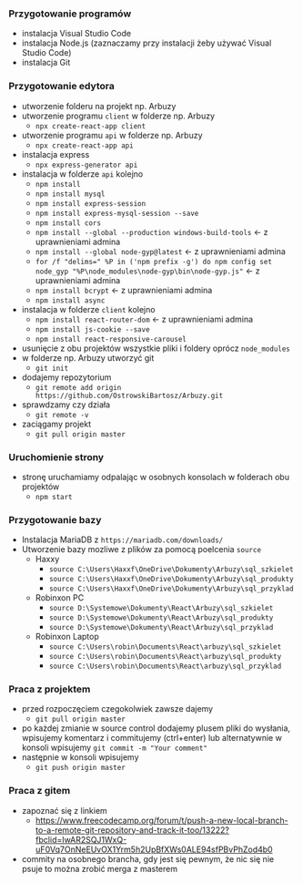 ### Przygotowanie programów

- instalacja Visual Studio Code
- instalacja Node.js (zaznaczamy przy instalacji żeby używać Visual Studio Code)
- instalacja Git

### Przygotowanie edytora

- utworzenie folderu na projekt np. Arbuzy
- utworzenie programu `client` w folderze np. Arbuzy
  - `npx create-react-app client`
- utworzenie programu `api` w folderze np. Arbuzy
  - `npx create-react-app api`
- instalacja express
  - `npx express-generator api`
- instalacja w folderze `api` kolejno
  - `npm install`
  - `npm install mysql`
  - `npm install express-session`
  - `npm install express-mysql-session --save`
  - `npm install cors`
  - `npm install --global --production windows-build-tools` <- z uprawnieniami admina
  - `npm install --global node-gyp@latest` <- z uprawnieniami admina
  - `for /f "delims=" %P in ('npm prefix -g') do npm config set node_gyp "%P\node_modules\node-gyp\bin\node-gyp.js"` <- z uprawnieniami admina
  - `npm install bcrypt` <- z uprawnieniami admina
  - `npm install async`
- instalacja w folderze `client` kolejno
  - `npm install react-router-dom` <- z uprawnieniami admina
  - `npm install js-cookie --save`
  - `npm install react-responsive-carousel`
- usunięcie z obu projektów wszystkie pliki i foldery oprócz `node_modules`
- w folderze np. Arbuzy utworzyć git
  - `git init`
- dodajemy repozytorium
  - `git remote add origin https://github.com/OstrowskiBartosz/Arbuzy.git`
- sprawdzamy czy działa
  - `git remote -v`
- zaciągamy projekt
  - `git pull origin master`

### Uruchomienie strony

- stronę uruchamiamy odpalając w osobnych konsolach w folderach obu projektów
  - `npm start`

### Przygotowanie bazy

- Instalacja MariaDB z `https://mariadb.com/downloads/`
- Utworzenie bazy mozliwe z plików za pomocą poelcenia `source`
  - Haxxy
    - `source C:\Users\Haxxf\OneDrive\Dokumenty\Arbuzy\sql_szkielet`
    - `source C:\Users\Haxxf\OneDrive\Dokumenty\Arbuzy\sql_produkty`
    - `source C:\Users\Haxxf\OneDrive\Dokumenty\Arbuzy\sql_przyklad`
  - Robinxon PC
    - `source D:\Systemowe\Dokumenty\React\Arbuzy\sql_szkielet`
    - `source D:\Systemowe\Dokumenty\React\Arbuzy\sql_produkty`
    - `source D:\Systemowe\Dokumenty\React\Arbuzy\sql_przyklad`
  - Robinxon Laptop
    - `source C:\Users\robin\Documents\React\arbuzy\sql_szkielet`
    - `source C:\Users\robin\Documents\React\arbuzy\sql_produkty`
    - `source C:\Users\robin\Documents\React\arbuzy\sql_przyklad`

### Praca z projektem

- przed rozpoczęciem czegokolwiek zawsze dajemy
  - `git pull origin master`
- po każdej zmianie w source control dodajemy plusem pliki do wysłania, wpisujemy komentarz i commitujemy (ctrl+enter) lub alternatywnie w konsoli wpisujemy `git commit -m "Your comment"`
- następnie w konsoli wpisujemy
  - `git push origin master`

### Praca z gitem

- zapoznać się z linkiem
  - https://www.freecodecamp.org/forum/t/push-a-new-local-branch-to-a-remote-git-repository-and-track-it-too/13222?fbclid=IwAR2SQJ1WxQ-uF0Vq7OnNeEUvOX1Yrm5h2UpBfXWs0ALE94sfPBvPhZod4b0
- commity na osobnego brancha, gdy jest się pewnym, że nic się nie psuje to można zrobić merga z masterem
